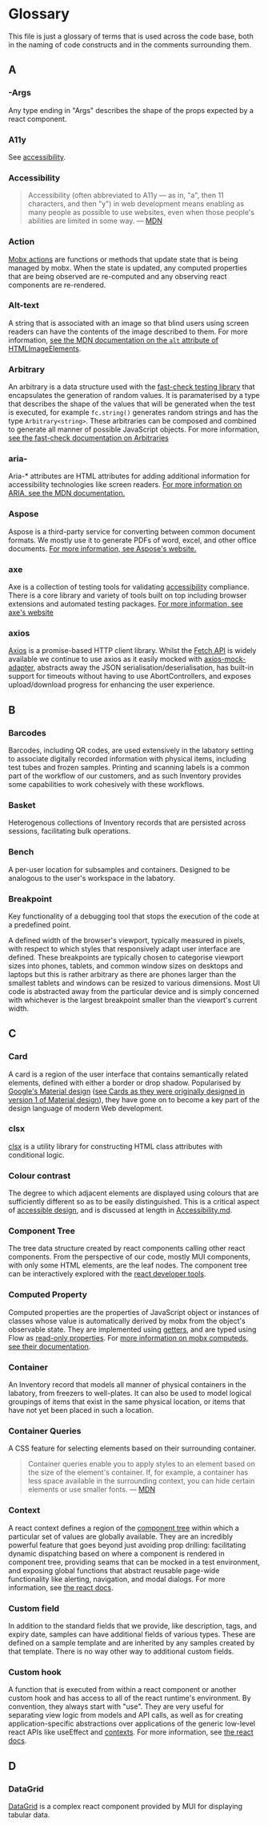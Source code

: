 # Glossary

This file is just a glossary of terms that is used across the code base, both
in the naming of code constructs and in the comments surrounding them.

## A

### -Args

Any type ending in "Args" describes the shape of the props expected by a react component.

### A11y

See [accessibility](#accessibility).

### Accessibility

> Accessibility (often abbreviated to A11y — as in, "a", then 11 characters,
> and then "y") in web development means enabling as many people as possible to
> use websites, even when those people's abilities are limited in some way. —
> [MDN](https://developer.mozilla.org/en-US/docs/Web/Accessibility)

### Action

[Mobx actions](https://mobx.js.org/actions.html) are functions or methods that
update state that is being managed by mobx. When the state is updated, any
computed properties that are being observed are re-computed and any observing
react components are re-rendered.

### Alt-text

A string that is associated with an image so that blind users using screen
readers can have the contents of the image described to them. For more
information, [see the MDN documentation on the `alt` attribute of
HTMLImageElements](https://developer.mozilla.org/en-US/docs/Web/API/HTMLImageElement/alt).

### Arbitrary

An arbitrary is a data structure used with the [fast-check testing
library](https://fast-check.dev/) that encapsulates the generation of random
values. It is paramaterised by a type that describes
the shape of the values that will be generated when the test is executed, for
example `fc.string()` generates random strings and has the type
`Arbitrary<string>`. These arbitraries can be composed and combined to generate
all manner of possible JavaScript objects. For more information, [see the
fast-check documentation on
Arbitraries](https://fast-check.dev/docs/introduction/getting-started/#arbitrary)

### aria-

Aria-* attributes are HTML attributes for adding additional information for 
accessibility technologies like screen readers. [For more information on ARIA, see
the MDN documentation.](https://developer.mozilla.org/en-US/docs/Web/Accessibility/ARIA)

### Aspose

Aspose is a third-party service for converting between common document formats.
We mostly use it to generate PDFs of word, excel, and other office documents.
[For more information, see Aspose's website.](https://products.aspose.app/)

### axe

Axe is a collection of testing tools for validating [accessibility](#accessibility) compliance.
There is a core library and variety of tools built on top including browser
extensions and automated testing packages.
[For more information, see axe's website](https://www.deque.com/axe/)

### axios

[Axios](https://axios-http.com/docs/intro) is a promise-based HTTP client library.
Whilst the [Fetch API](https://developer.mozilla.org/en-US/docs/Web/API/Fetch_API)
is widely available we continue to use axios as it easily mocked with
[axios-mock-adapter](https://www.npmjs.com/package/axios-mock-adapter), abstracts 
away the JSON serialisation/deserialisation, has built-in support for timeouts 
without having to use AbortControllers, and exposes upload/download progress for 
enhancing the user experience.

## B

### Barcodes

Barcodes, including QR codes, are used extensively in the labatory setting to
associate digitally recorded information with physical items, including test tubes
and frozen samples. Printing and scanning labels is a common part of the workflow
of our customers, and as such Inventory provides some capabilities to work
cohesively with these workflows.

### Basket

Heterogenous collections of Inventory records that are persisted across sessions,
facilitating bulk operations.

### Bench

A per-user location for subsamples and containers. Designed to be analogous to the
user's workspace in the labatory.

### Breakpoint

Key functionality of a debugging tool that stops the execution of the code at a
predefined point.

A defined width of the browser's viewport, typically measured in pixels, with
respect to which styles that responsively adapt user interface are defined.
These breakpoints are typically chosen to categorise viewport sizes into
phones, tablets, and common window sizes on desktops and laptops but this is
rather arbitrary as there are phones larger than the smallest tablets and 
windows can be resized to various dimensions. Most UI code is abstracted away
from the particular device and is simply concerned with whichever is the 
largest breakpoint smaller than the viewport's current width.

## C

### Card

A card is a region of the user interface that contains semantically related elements,
defined with either a border or drop shadow. Popularised by [Google's Material design](https://m3.material.io/)
([see Cards as they were originally designed in version 1 of Material design](https://m1.material.io/components/cards.html)),
they have gone on to become a key part of the design language of modern Web development.

### clsx

[clsx](https://www.npmjs.com/package/clsx) is a utility library for constructing
HTML class attributes with conditional logic.

### Colour contrast

The degree to which adjacent elements are displayed using colours that are
sufficiently different so as to be easily distinguished. This is a critical
aspect of [accessible design](#accessibility), and is discussed at length in
[Accessibility.md](./Accessibility.md).

### Component Tree

The tree data structure created by react components calling other react components.
From the perspective of our code, mostly MUI components, with only some HTML elements,
are the leaf nodes. The component tree can be interactively explored with the
[react developer tools](https://react.dev/learn/react-developer-tools).

### Computed Property

Computed properties are the properties of JavaScript object or instances of classes
whose value is automatically derived by mobx from the object's observable state.
They are implemented using [getters](https://developer.mozilla.org/en-US/docs/Web/JavaScript/Reference/Functions/get),
and are typed using Flow as [read-only properties](https://flow.org/en/docs/lang/variance/#toc-covariance).
For [more information on mobx computeds, see their documentation](https://mobx.js.org/computeds.html).

### Container

An Inventory record that models all manner of physical containers in the labatory,
from freezers to well-plates. It can also be used to model logical groupings of
items that exist in the same physical location, or items that have not yet been
placed in such a location.

### Container Queries

A CSS feature for selecting elements based on their surrounding container.

> Container queries enable you to apply styles to an element based on the
> size of the element's container. If, for example, a container has less
> space available in the surrounding context, you can hide certain elements
> or use smaller fonts. — [MDN](https://developer.mozilla.org/en-US/docs/Web/CSS/CSS_containment/Container_queries)

### Context

A react context defines a region of the [component tree](#component-tree)
within which a particular set of values are globally available. They are an
incredibly powerful feature that goes beyond just avoiding prop drilling:
facilitating dynamic dispatching based on where a component is rendered
in component tree, providing seams that can be mocked in a test environment,
and exposing global functions that abstract reusable page-wide functionality
like alerting, navigation, and modal dialogs. For more information, see
[the react docs](https://react.dev/learn/passing-data-deeply-with-context).

### Custom field

In addition to the standard fields that we provide, like description, tags,
and expiry date, samples can have additional fields of various types. These
are defined on a sample template and are inherited by any samples created by
that template. There is no way other way to additional custom fields.

### Custom hook

A function that is executed from within a react component or another custom
hook and has access to all of the react runtime's environment. By convention,
they always start with "use". They are very useful for separating view logic
from models and API calls, as well as for creating application-specific
abstractions over applications of the generic low-level react APIs like
useEffect and [contexts](#context). For more information, see
[the react docs](https://react.dev/learn/reusing-logic-with-custom-hooks).

## D

### DataGrid

[DataGrid](https://mui.com/x/react-data-grid/) is a complex react component
provided by MUI for displaying tabular data.
